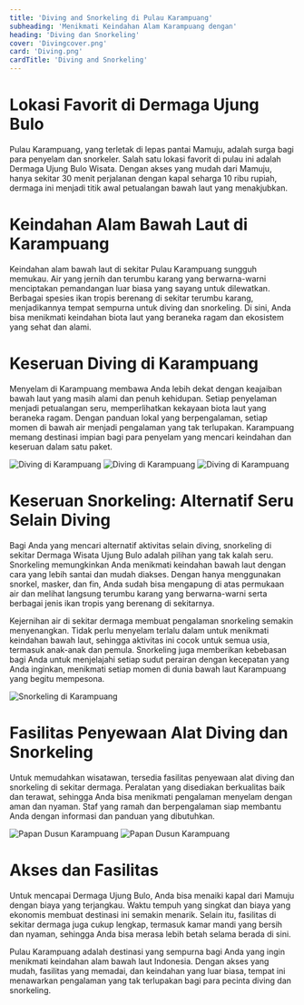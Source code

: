 ```yaml
---
title: 'Diving and Snorkeling di Pulau Karampuang'
subheading: 'Menikmati Keindahan Alam Karampuang dengan'
heading: 'Diving dan Snorkeling'
cover: 'Divingcover.png'
card: 'Diving.png'
cardTitle: 'Diving and Snorkeling'
---
```


# Lokasi Favorit di Dermaga Ujung Bulo
Pulau Karampuang, yang terletak di lepas pantai Mamuju, adalah surga bagi para penyelam dan snorkeler. Salah satu lokasi favorit di pulau ini adalah Dermaga Ujung Bulo Wisata. Dengan akses yang mudah dari Mamuju, hanya sekitar 30 menit perjalanan dengan kapal seharga 10 ribu rupiah, dermaga ini menjadi titik awal petualangan bawah laut yang menakjubkan.

# Keindahan Alam Bawah Laut di Karampuang
Keindahan alam bawah laut di sekitar Pulau Karampuang sungguh memukau. Air yang jernih dan terumbu karang yang berwarna-warni menciptakan pemandangan luar biasa yang sayang untuk dilewatkan. Berbagai spesies ikan tropis berenang di sekitar terumbu karang, menjadikannya tempat sempurna untuk diving dan snorkeling. Di sini, Anda bisa menikmati keindahan biota laut yang beraneka ragam dan ekosistem yang sehat dan alami.

# Keseruan Diving di Karampuang
Menyelam di Karampuang membawa Anda lebih dekat dengan keajaiban bawah laut yang masih alami dan penuh kehidupan. Setiap penyelaman menjadi petualangan seru, memperlihatkan kekayaan biota laut yang beraneka ragam. Dengan panduan lokal yang berpengalaman, setiap momen di bawah air menjadi pengalaman yang tak terlupakan. Karampuang memang destinasi impian bagi para penyelam yang mencari keindahan dan keseruan dalam satu paket.

![Diving di Karampuang](/wisata/diving1.jpg)
![Diving di Karampuang](/wisata/diving2.jpg)
![Diving di Karampuang](/wisata/diving3.jpg)

# Keseruan Snorkeling: Alternatif Seru Selain Diving

Bagi Anda yang mencari alternatif aktivitas selain diving, snorkeling di sekitar Dermaga Wisata Ujung Bulo adalah pilihan yang tak kalah seru. Snorkeling memungkinkan Anda menikmati keindahan bawah laut dengan cara yang lebih santai dan mudah diakses. Dengan hanya menggunakan snorkel, masker, dan fin, Anda sudah bisa mengapung di atas permukaan air dan melihat langsung terumbu karang yang berwarna-warni serta berbagai jenis ikan tropis yang berenang di sekitarnya.

Kejernihan air di sekitar dermaga membuat pengalaman snorkeling semakin menyenangkan. Tidak perlu menyelam terlalu dalam untuk menikmati keindahan bawah laut, sehingga aktivitas ini cocok untuk semua usia, termasuk anak-anak dan pemula. Snorkeling juga memberikan kebebasan bagi Anda untuk menjelajahi setiap sudut perairan dengan kecepatan yang Anda inginkan, menikmati setiap momen di dunia bawah laut Karampuang yang begitu mempesona.

![Snorkeling di Karampuang](/wisata/snorkeling.jpg)

# Fasilitas Penyewaan Alat Diving dan Snorkeling
Untuk memudahkan wisatawan, tersedia fasilitas penyewaan alat diving dan snorkeling di sekitar dermaga. Peralatan yang disediakan berkualitas baik dan terawat, sehingga Anda bisa menikmati pengalaman menyelam dengan aman dan nyaman. Staf yang ramah dan berpengalaman siap membantu Anda dengan informasi dan panduan yang dibutuhkan.

![Papan Dusun Karampuang](/wisata-3.jpg)
![Papan Dusun Karampuang](/wisata-5.jpg)

# Akses dan Fasilitas
Untuk mencapai Dermaga Ujung Bulo, Anda bisa menaiki kapal dari Mamuju dengan biaya yang terjangkau. Waktu tempuh yang singkat dan biaya yang ekonomis membuat destinasi ini semakin menarik. Selain itu, fasilitas di sekitar dermaga juga cukup lengkap, termasuk kamar mandi yang bersih dan nyaman, sehingga Anda bisa merasa lebih betah selama berada di sini.

Pulau Karampuang adalah destinasi yang sempurna bagi Anda yang ingin menikmati keindahan alam bawah laut Indonesia. Dengan akses yang mudah, fasilitas yang memadai, dan keindahan yang luar biasa, tempat ini menawarkan pengalaman yang tak terlupakan bagi para pecinta diving dan snorkeling.